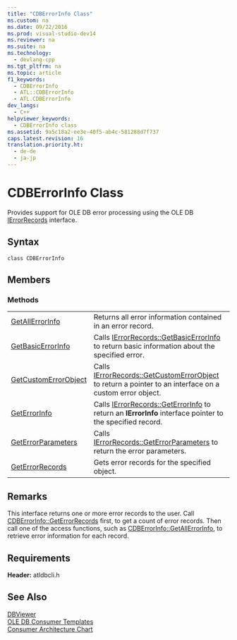 ```yaml
---
title: "CDBErrorInfo Class"
ms.custom: na
ms.date: 09/22/2016
ms.prod: visual-studio-dev14
ms.reviewer: na
ms.suite: na
ms.technology: 
  - devlang-cpp
ms.tgt_pltfrm: na
ms.topic: article
f1_keywords: 
  - CDBErrorInfo
  - ATL::CDBErrorInfo
  - ATL.CDBErrorInfo
dev_langs: 
  - C++
helpviewer_keywords: 
  - CDBErrorInfo class
ms.assetid: 9a5c18a2-ee3e-40f5-ab4c-581288d7f737
caps.latest.revision: 16
translation.priority.ht: 
  - de-de
  - ja-jp
---
```

# CDBErrorInfo Class
Provides support for OLE DB error processing using the OLE DB [IErrorRecords](https://msdn.microsoft.com/en-us/library/ms718112.aspx) interface.  
  
## Syntax  
  
```  
class CDBErrorInfo  
```  
  
## Members  
  
### Methods  
  
|||  
|-|-|  
|[GetAllErrorInfo](../vs140/cdberrorinfo--getallerrorinfo.md)|Returns all error information contained in an error record.|  
|[GetBasicErrorInfo](../vs140/cdberrorinfo--getbasicerrorinfo.md)|Calls [IErrorRecords::GetBasicErrorInfo](https://msdn.microsoft.com/en-us/library/ms723907.aspx) to return basic information about the specified error.|  
|[GetCustomErrorObject](../vs140/cdberrorinfo--getcustomerrorobject.md)|Calls [IErrorRecords::GetCustomErrorObject](https://msdn.microsoft.com/en-us/library/ms725417.aspx) to return a pointer to an interface on a custom error object.|  
|[GetErrorInfo](../vs140/cdberrorinfo--geterrorinfo.md)|Calls [IErrorRecords::GetErrorInfo](https://msdn.microsoft.com/en-us/library/ms711230.aspx) to return an **IErrorInfo** interface pointer to the specified record.|  
|[GetErrorParameters](../vs140/cdberrorinfo--geterrorparameters.md)|Calls [IErrorRecords::GetErrorParameters](https://msdn.microsoft.com/en-us/library/ms715793.aspx) to return the error parameters.|  
|[GetErrorRecords](../vs140/cdberrorinfo--geterrorrecords.md)|Gets error records for the specified object.|  
  
## Remarks  
 This interface returns one or more error records to the user. Call [CDBErrorInfo::GetErrorRecords](../vs140/cdberrorinfo--geterrorrecords.md) first, to get a count of error records. Then call one of the access functions, such as [CDBErrorInfo::GetAllErrorInfo](../vs140/cdberrorinfo--getallerrorinfo.md), to retrieve error information for each record.  
  
## Requirements  
 **Header:** atldbcli.h  
  
## See Also  
 [DBViewer](../vs140/visual-c---samples.md)   
 [OLE DB Consumer Templates](../vs140/ole-db-consumer-templates--c---.md)   
 [Consumer Architecture Chart](../vs140/ole-db-consumer-templates-reference.md)